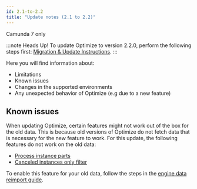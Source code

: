 ```yaml
---
id: 2.1-to-2.2
title: "Update notes (2.1 to 2.2)"
---
```


<span class="badge badge--platform">Camunda 7 only</span>

:::note Heads Up!
To update Optimize to version 2.2.0, perform the following steps first: [Migration & Update Instructions](./instructions.md).
:::

Here you will find information about:

- Limitations
- Known issues
- Changes in the supported environments
- Any unexpected behavior of Optimize (e.g due to a new feature)

## Known issues

When updating Optimize, certain features might not work out of the box for the old data. This is because old versions of Optimize
do not fetch data that is necessary for the new feature to work. For this update, the following features do not work on the old data:

- [Process instance parts](components/optimize/userguide/process-analysis/report-analysis/process-instance-parts.md)
- [Canceled instances only filter](components/optimize/userguide/process-analysis/instance-state-filters.md#canceled-instances-only-filter)

To enable this feature for your old data, follow the steps in the [engine data reimport guide](./../reimport.md).
